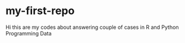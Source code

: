 # my-first-repo
Hi this are my codes about answering couple of cases in R and Python Programming Data
